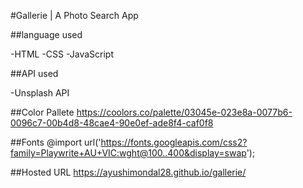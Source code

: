#Gallerie | A Photo Search App

##language used

-HTML
-CSS
-JavaScript

##API used

-Unsplash API

##Color Pallete
https://coolors.co/palette/03045e-023e8a-0077b6-0096c7-00b4d8-48cae4-90e0ef-ade8f4-caf0f8

##Fonts
@import url('https://fonts.googleapis.com/css2?family=Playwrite+AU+VIC:wght@100..400&display=swap');

##Hosted URL
 https://ayushimondal28.github.io/gallerie/
